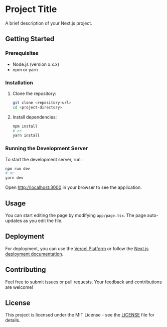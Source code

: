 # Project Title

A brief description of your Next.js project.

## Getting Started

### Prerequisites

- Node.js (version x.x.x)
- npm or yarn

### Installation

1. Clone the repository:
   ```bash
   git clone <repository-url>
   cd <project-directory>
   ```

2. Install dependencies:
   ```bash
   npm install
   # or
   yarn install
   ```

### Running the Development Server

To start the development server, run:
```bash
npm run dev
# or
yarn dev
```

Open [http://localhost:3000](http://localhost:3000) in your browser to see the application.

## Usage

You can start editing the page by modifying `app/page.tsx`. The page auto-updates as you edit the file.

## Deployment

For deployment, you can use the [Vercel Platform](https://vercel.com/) or follow the [Next.js deployment documentation](https://nextjs.org/docs/deployment).

## Contributing

Feel free to submit issues or pull requests. Your feedback and contributions are welcome!

## License

This project is licensed under the MIT License - see the [LICENSE](LICENSE) file for details.
